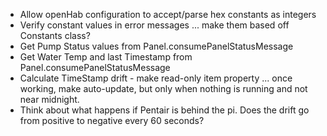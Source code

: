* Allow openHab configuration to accept/parse hex constants as integers
* Verify constant values in error messages ... make them based off Constants class?
* Get Pump Status values from Panel.consumePanelStatusMessage
* Get Water Temp and last Timestamp from Panel.consumePanelStatusMessage
* Calculate TimeStamp drift - make read-only item property ... once working, make auto-update, but only when nothing is running and not near midnight.
* Think about what happens if Pentair is behind the pi.  Does the drift go from positive to negative every 60 seconds?
